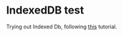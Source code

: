 # IndexedDB test

Trying out Indexed Db, following [this](http://blog.teamtreehouse.com/create-your-own-to-do-app-with-html5-and-indexeddb) tutorial.

